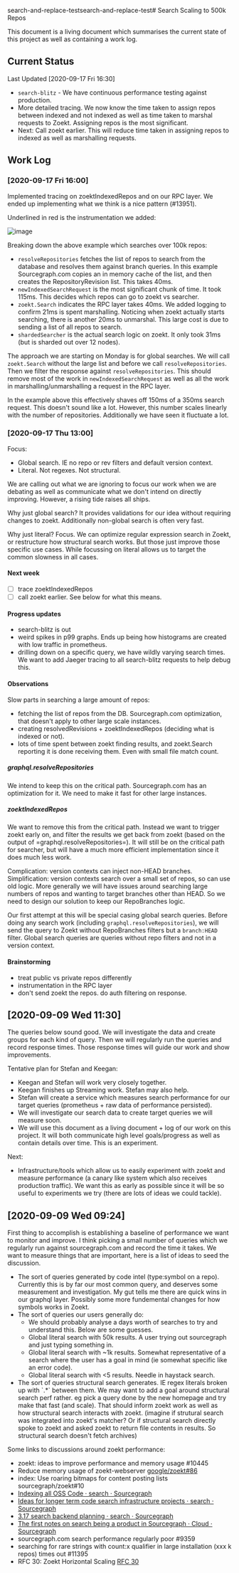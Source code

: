 search-and-replace-testsearch-and-replace-test# Search Scaling to 500k Repos

This document is a living document which summarises the current state of this project as well as containing a work log.

## Current Status

Last Updated [2020-09-17 Fri 16:30]

- `search-blitz` - We have continuous performance testing against production.
- More detailed tracing. We now know the time taken to assign repos between
  indexed and not indexed as well as time taken to marshal requests to
  Zoekt. Assigning repos is the most significant.
- Next: Call zoekt earlier. This will reduce time taken in assigning repos to
  indexed as well as marshalling requests.

## Work Log

### [2020-09-17 Fri 16:00]

Implemented tracing on zoektIndexedRepos and on our RPC layer. We ended up
implementing what we think is a nice pattern
(#13951).

Underlined in red is the instrumentation we added:

![image](https://user-images.githubusercontent.com/187831/93611008-08890c80-f9ce-11ea-8613-a8802725acd8.png)

Breaking down the above example which searches over 100k repos:

- `resolveRepositories` fetches the list of repos to search from the database and resolves them against branch queries. In this example Sourcegraph.com copies an in memory cache of the list, and then creates the RepositoryRevision list. This takes 40ms.
- `newIndexedSearchRequest` is the most significant chunk of
  time. It took 115ms. This decides which repos can go to zoekt vs
  searcher.
- `zoekt.Search` indicates the RPC layer takes 40ms. We added logging to confirm 21ms is spent marshalling. Noticing when zoekt actually starts searching, there is another 20ms to unmarshal. This large cost is due to sending a list of all repos to search.
- `shardedSearcher` is the actual search logic on zoekt. It only took 31ms (but is sharded out over 12 nodes).

The approach we are starting on Monday is for global searches. We will call
`zoekt.Search` without the large list and before we call
`resolveRepositories`. Then we filter the response against
`resolveRepositories`. This should remove most of the work in
`newIndexedSearchRequest` as well as all the work in marshalling/unmarshalling a request in
the RPC layer.

In the example above this effectively shaves off 150ms of a 350ms search request. This doesn't sound like a lot. However, this number scales linearly with the number of repositories. Additionally we have seen it fluctuate a lot.

### [2020-09-17 Thu 13:00]

Focus:

- Global search. IE no repo or rev filters and default version context.
- Literal. Not regexes. Not structural.

We are calling out what we are ignoring to focus our work when we are debating as well as communicate what we don't intend on directly improving. However, a rising tide raises all ships.

Why just global search? It provides validations for our idea without requiring changes to zoekt. Additionally non-global search is often very fast.

Why just literal? Focus. We can optimize regular expression search in Zoekt, or restructure how structural search works. But those just improve those specific use cases. While focussing on literal allows us to target the common slowness in all cases.

#### Next week

- [ ] trace zoektIndexedRepos
- [ ] call zoekt earlier. See below for what this means.

#### Progress updates

- search-blitz is out
- weird spikes in p99 graphs. Ends up being how histograms are created with
  low traffic in prometheus.
- drilling down on a specific query, we have wildly varying search times. We
  want to add Jaeger tracing to all search-blitz requests to help debug this.

#### Observations

Slow parts in searching a large amount of repos:

- fetching the list of repos from the DB. Sourcegraph.com optimization, that
  doesn't apply to other large scale instances.
- creating resolvedRevisions + zoektIndexedRepos (deciding what is indexed or
  not).
- lots of time spent between zoekt finding results, and zoekt.Search reporting
  it is done receiving them. Even with small file match count.

##### graphql.resolveRepositories

We intend to keep this on the critical path. Sourcegraph.com has an
optimization for it. We need to make it fast for other large instances.

##### zoektIndexedRepos

We want to remove this from the critical path. Instead we want to trigger
zoekt early on, and filter the results we get back from zoekt (based on the
output of =graphql.resolveRepositories=). It will still be on the critical path for searcher, but will have a much more efficient implementation since it does much less work.

Complication: version contexts can inject non-HEAD branches. Simplification:
version contexts search over a small set of repos, so can use old logic. More
generally we will have issues around searching large numbers of repos and
wanting to target branches other than HEAD. So we need to design our solution
to keep our RepoBranches logic.

Our first attempt at this will be special casing global search queries. Before
doing any search work (including `graphql.resolveRepositories`), we will send
the query to Zoekt without RepoBranches filters but a `branch:HEAD`
filter. Global search queries are queries without repo filters and not in a
version context.

#### Brainstorming

- treat public vs private repos differently
- instrumentation in the RPC layer
- don't send zoekt the repos. do auth filtering on response.

## [2020-09-09 Wed 11:30]

The queries below sound good. We will investigate the data and create groups for each kind of query. Then we will regularly run the queries and record response times. Those response times will guide our work and show improvements.

Tentative plan for Stefan and Keegan:

- Keegan and Stefan will work very closely together.
- Keegan finishes up Streaming work. Stefan may also help.
- Stefan will create a service which measures search performance for our target queries (prometheus + raw data of performance persisted).
- We will investigate our search data to create target queries we will measure soon.
- We will use this document as a living document + log of our work on this project. It will both communicate high level goals/progress as well as contain details over time. This is an experiment.

Next:

- Infrastructure/tools which allow us to easily experiment with zoekt and measure performance (a canary like system which also receives production traffic). We want this as early as possible since it will be so useful to experiments we try (there are lots of ideas we could tackle).

## [2020-09-09 Wed 09:24]

First thing to accomplish is establishing a baseline of performance we want to monitor and improve. I think picking a small number of queries which we regularly run against sourcegraph.com and record the time it takes. We want to measure things that are important, here is a list of ideas to seed the discussion.

- The sort of queries generated by code intel (type:symbol on a repo). Currently this is by far our most common query, and deserves some measurement and investigation. My gut tells me there are quick wins in our graphql layer. Possibly some more fundemental changes for how symbols works in Zoekt.
- The sort of queries our users generally do:
  - We should probably analyse a days worth of searches to try and understand this. Below are some guesses.
  - Global literal search with 50k results. A user trying out sourcegraph and just typing something in.
  - Global literal search with ~1k results. Somewhat representative of a search where the user has a goal in mind (ie somewhat specific like an error code).
  - Global literal search with <5 results. Needle in haystack search.
- The sort of queries structural search generates. IE regex literals broken up with \`.\*\` between them. We may want to add a goal around structural search perf rather. eg pick a query done by the new homepage and try make that fast (and scale). That should inform zoekt work as well as how structural search interacts with zoekt. (imagine if strutural search was integrated into zoekt's matcher? Or if structural search directly spoke to zoekt and asked zoekt to return file contents in results. So structural search doesn't fetch archives)

Some links to discussions around zoekt performance:

- zoekt: ideas to improve performance and memory usage #10445
- Reduce memory usage of zoekt-webserver [google/zoekt#86](https://github.com/google/zoekt/issues/86)
- index: Use roaring bitmaps for content posting lists sourcegraph/zoekt#10
- [Indexing all OSS Code · search · Sourcegraph](https://github.com/orgs/sourcegraph/teams/search/discussions/3)
- [Ideas for longer term code search infrastructure projects · search · Sourcegraph](https://github.com/orgs/sourcegraph/teams/search/discussions/1)
- [3.17 search backend planning · search · Sourcegraph](https://github.com/orgs/sourcegraph/teams/search/discussions/2)
- [The first notes on search being a product in Sourcegraph · Cloud · Sourcegraph](https://github.com/orgs/sourcegraph/teams/cloud/discussions/2)
- sourcegraph.com search performance regularly poor #9359
- searching for rare strings with count:x qualifier in large installation (xxx k repos) times out #11395
- RFC 30: Zoekt Horizontal Scaling [RFC 30](https://docs.google.com/document/d/18w8T_KzYxQye8wg1g01QpMOX4_ERTtbOxMBRYaOEkmk)
